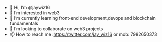 - 👋 Hi, I’m @jaywiz16
- 👀 I’m interested in web3
- 🌱 I’m currently learning front-end development,devops and blockchain fundamentals
- 💞️ I’m looking to collaborate on web3 projects
- 📫 How to reach me :https://twitter.com/jay_wiz16 or mob: 7982650373

<!---
jaywiz16/jaywiz16 is a ✨ special ✨ repository because its `README.md` (this file) appears on your GitHub profile.
You can click the Preview link to take a look at your changes.
--->
